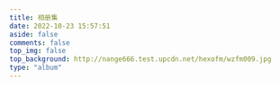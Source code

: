 ```yaml
---
title: 相册集
date: 2022-10-23 15:57:51
aside: false
comments: false
top_img: false
top_background: http://nange666.test.upcdn.net/hexofm/wzfm009.jpg
type: "album"
---
```


